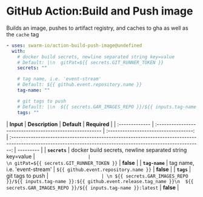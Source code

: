 <!-- start title -->

# GitHub Action:Build and Push image

<!-- end title -->
<!-- start description -->

Builds an image, pushes to artifact registry, and caches to gha as well as the `cache` tag

<!-- end description -->
<!-- start contents -->
<!-- end contents -->
<!-- start usage -->

```yaml
- uses: swarm-io/action-build-push-image@undefined
  with:
    # docker build secrets, newline separated string key=value
    # Default: |\n  gitPat=${{ secrets.GIT_RUNNER_TOKEN }}
    secrets: ""

    # tag name, i.e. 'event-stream'
    # Default: ${{ github.event.repository.name }}
    tag-name: ""

    # git tags to push
    # Default: |\n  ${{ secrets.GAR_IMAGES_REPO }}/${{ inputs.tag-name }}:${{ github.event.release.tag_name }}\n  ${{ secrets.GAR_IMAGES_REPO }}/${{ inputs.tag-name }}:latest
    tags: ""
```

<!-- end usage -->
<!-- start inputs -->

| **Input**      | **Description**                                          |              **Default**              |                                                                          **Required**                                                                          |
| :------------- | :------------------------------------------------------- | :-----------------------------------: | :------------------------------------------------------------------------------------------------------------------------------------------------------------: | --------- |
| **`secrets`**  | docker build secrets, newline separated string key=value |                   `                   |                                                           \n gitPat=${{ secrets.GIT_RUNNER_TOKEN }}`                                                           | **false** |
| **`tag-name`** | tag name, i.e. 'event-stream'                            | `${{ github.event.repository.name }}` |                                                                           **false**                                                                            |
| **`tags`**     | git tags to push                                         |                   `                   | \n ${{ secrets.GAR_IMAGES_REPO }}/${{ inputs.tag-name }}:${{ github.event.release.tag_name }}\n  ${{ secrets.GAR_IMAGES_REPO }}/${{ inputs.tag-name }}:latest` | **false** |

<!-- end inputs -->
<!-- start outputs -->
<!-- end outputs -->
<!-- start [.github/ghdocs/examples/] -->
<!-- end [.github/ghdocs/examples/] -->
